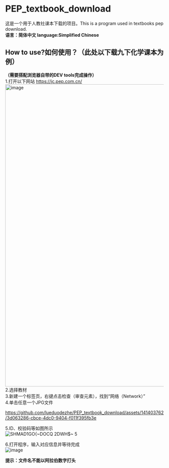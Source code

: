 # PEP_textbook_download
这是一个用于人教社课本下载的项目。This is a program used in textbooks pep download.    
**语言：简体中文 language:Simplified Chinese**
## How to use?如何使用？（此处以下载九下化学课本为例）
**（需要搭配浏览器自带的DEV tools完成操作）**   
1.打开以下网站 https://jc.pep.com.cn/ 
<img width="960" alt="image" src="https://github.com/lueduodezhe/PEP_textbook_download/assets/141403762/4de369d0-b32c-4399-8cd6-00c138183c1a">  
2.选择教材  
3.新建一个标签页，右键点击检查（审查元素），找到“网络（Network）”     
4.单击任意一个JPG文件


https://github.com/lueduodezhe/PEP_textbook_download/assets/141403762/3d063286-cbce-4dc0-9404-f011f395fb3e


5.ID、校验码等如图所示  
![SHMAD1GO{~DOCQ 2DWH$~ 5](https://github.com/lueduodezhe/PEP_textbook_download/assets/141403762/6528c3b5-eff4-4aaf-8cc8-9354939e0d73)

6.打开程序，输入对应信息并等待完成  
![image](https://github.com/lueduodezhe/PEP_textbook_download/assets/141403762/fa990768-da53-428c-a95e-3bb384632cdc)

**提示：文件名不能以阿拉伯数字打头**
